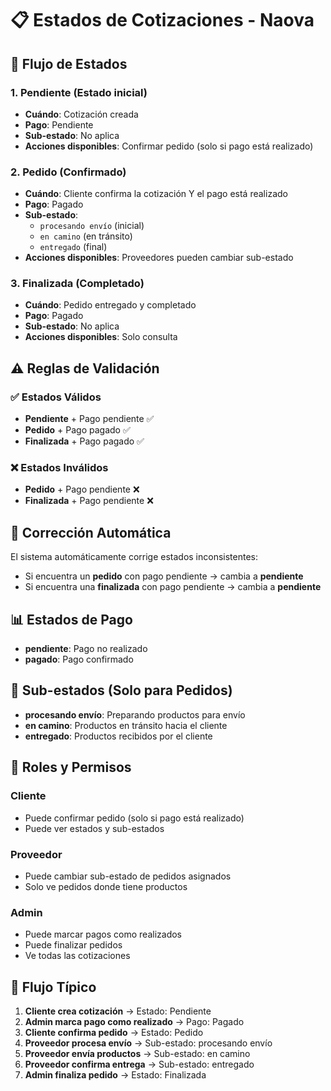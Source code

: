 # 📋 Estados de Cotizaciones - Naova

## 🔄 Flujo de Estados

### 1. **Pendiente** (Estado inicial)
- **Cuándo**: Cotización creada
- **Pago**: Pendiente
- **Sub-estado**: No aplica
- **Acciones disponibles**: Confirmar pedido (solo si pago está realizado)

### 2. **Pedido** (Confirmado)
- **Cuándo**: Cliente confirma la cotización Y el pago está realizado
- **Pago**: Pagado
- **Sub-estado**: 
  - `procesando envío` (inicial)
  - `en camino` (en tránsito)
  - `entregado` (final)
- **Acciones disponibles**: Proveedores pueden cambiar sub-estado

### 3. **Finalizada** (Completado)
- **Cuándo**: Pedido entregado y completado
- **Pago**: Pagado
- **Sub-estado**: No aplica
- **Acciones disponibles**: Solo consulta

## ⚠️ Reglas de Validación

### ✅ Estados Válidos
- **Pendiente** + Pago pendiente ✅
- **Pedido** + Pago pagado ✅
- **Finalizada** + Pago pagado ✅

### ❌ Estados Inválidos
- **Pedido** + Pago pendiente ❌
- **Finalizada** + Pago pendiente ❌

## 🔧 Corrección Automática

El sistema automáticamente corrige estados inconsistentes:
- Si encuentra un **pedido** con pago pendiente → cambia a **pendiente**
- Si encuentra una **finalizada** con pago pendiente → cambia a **pendiente**

## 📊 Estados de Pago

- **pendiente**: Pago no realizado
- **pagado**: Pago confirmado

## 🚚 Sub-estados (Solo para Pedidos)

- **procesando envío**: Preparando productos para envío
- **en camino**: Productos en tránsito hacia el cliente
- **entregado**: Productos recibidos por el cliente

## 👥 Roles y Permisos

### Cliente
- Puede confirmar pedido (solo si pago está realizado)
- Puede ver estados y sub-estados

### Proveedor
- Puede cambiar sub-estado de pedidos asignados
- Solo ve pedidos donde tiene productos

### Admin
- Puede marcar pagos como realizados
- Puede finalizar pedidos
- Ve todas las cotizaciones

## 🎯 Flujo Típico

1. **Cliente crea cotización** → Estado: Pendiente
2. **Admin marca pago como realizado** → Pago: Pagado
3. **Cliente confirma pedido** → Estado: Pedido
4. **Proveedor procesa envío** → Sub-estado: procesando envío
5. **Proveedor envía productos** → Sub-estado: en camino
6. **Proveedor confirma entrega** → Sub-estado: entregado
7. **Admin finaliza pedido** → Estado: Finalizada 
